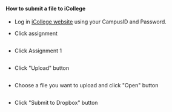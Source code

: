 #### How to submit a file to iCollege
+ Log in [iCollege website](http://icollege.gsu.edu) using your CampusID and Password.

+ Click assignment
<img src="https://github.com/zhitaoyin/CIS3260/blob/master/Pic/iCollege1.png" alt="icollege1" style="width: 1px;"/>

+ Click Assignment 1
<img src="https://github.com/zhitaoyin/CIS3260/blob/master/Pic/iCollege2.png" alt="icollege2" style="width: 1px;"/>

+ Click "Upload" button
<img src="https://github.com/zhitaoyin/CIS3260/blob/master/Pic/iCollege3.png" alt="icollege3" style="width: 1px;"/>

+ Choose a file you want to upload and click "Open" button
<img src="https://github.com/zhitaoyin/CIS3260/blob/master/Pic/iCollege4.png" alt="icollege4" style="width: 1px;"/>

+ Click "Submit to Dropbox" button
<img src="https://github.com/zhitaoyin/CIS3260/blob/master/Pic/iCollege5.png" alt="icollege5" style="width: 1px;"/>
